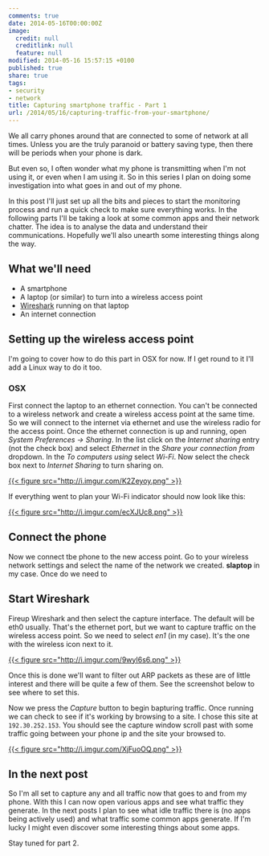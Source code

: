 ```yaml
---
comments: true
date: 2014-05-16T00:00:00Z
image:
  credit: null
  creditlink: null
  feature: null
modified: 2014-05-16 15:57:15 +0100
published: true
share: true
tags:
- security
- network
title: Capturing smartphone traffic - Part 1
url: /2014/05/16/capturing-traffic-from-your-smartphone/
---
```


We all carry phones around that are connected to some of network at all times. 
Unless you are the truly paranoid or battery saving type, then there will be periods
when your phone is dark.

But even so, I often wonder what my phone is transmitting when I'm not using it,
or even when I am using it. So in this series I plan on doing some investigation
into what goes in and out of my phone. 

In this post I'll just set up all the bits and pieces to start the monitoring
process and run a quick check to make sure everything works. In the following
parts I'll be taking a look at some common apps and their network chatter. The 
idea is to analyse the data and understand their communications. Hopefully we'll
also unearth some interesting things along the way.

## What we'll need ##

* A smartphone
* A laptop (or similar) to turn into a wireless access point
* [Wireshark](https://www.wireshark.org/) running on that laptop
* An internet connection


## Setting up the wireless access point ##

I'm going to cover how to do this part in OSX for now. If I get round
to it I'll add a Linux way to do it too.

### OSX ###

First connect the laptop to an ethernet connection. You can't be connected to 
a wireless network and create a wireless access point at the same time.
So we will connect to the internet via ethernet and use the wireless radio
for the access point. Once the ethernet connection is up and running, open 
*System Preferences -> Sharing*. In the list click on the *Internet sharing* 
entry (not the check box) and select *Ethernet* in the *Share your connection
from* dropdown. In the *To computers using* select *Wi-Fi*. Now select the
check box next to *Internet Sharing* to turn sharing on.

[{{< figure src="http://i.imgur.com/K2Zeyoy.png" >}}](http://i.imgur.com/K2Zeyoy.png)

If everything went to plan your Wi-Fi indicator should now look like this:

[{{< figure src="http://i.imgur.com/ecXJUc8.png" >}}](http://i.imgur.com/ecXJUc8.png)

## Connect the phone ##

Now we connect tbe phone to the new access point. Go to your wireless network
settings and select the name of the network we created. **slaptop** in my case.
Once do we need to

## Start Wireshark ##

Fireup Wireshark and then select the capture interface. The default will be 
eth0 usually. That's the ethernet port, but we want to capture traffic on the
wireless access point. So we need to select *en1* (in my case). It's the one 
with the wireless icon next to it.

[{{< figure src="http://i.imgur.com/9wyI6s6.png" >}}](http://i.imgur.com/9wyI6s6.png)

Once this is done we'll want to filter out ARP packets as these are of little
interest and there will be quite a few of them. See the screenshot below to
see where to set this. 

Now we press the *Capture* button to begin bapturing traffic. Once running we
can check to see if it's working by browsing to a site. I chose this site at
`192.30.252.153`. You should see the capture window scroll past with some 
traffic going between your phone ip and the site your browsed to.

[{{< figure src="http://i.imgur.com/XjFuoOQ.png" >}}](http://i.imgur.com/XjFuoOQ.png)

## In the next post ##

So I'm all set to capture any and all traffic now that goes to and from my phone.
With this I can now open various apps and see what traffic they generate. In 
the next posts I plan to see what idle traffic there is (no apps being actively
used) and what traffic some common apps generate. If I'm lucky I might even 
discover some interesting things about some apps.


Stay tuned for part 2.
